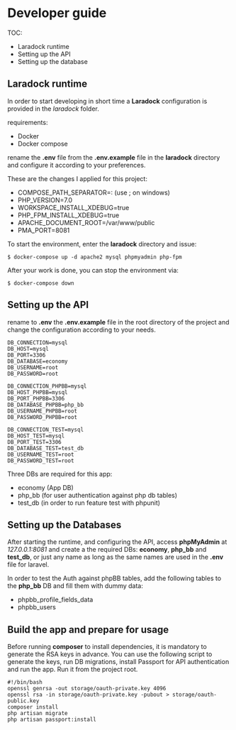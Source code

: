 # Developer guide

TOC:
- Laradock runtime
- Setting up the API
- Setting up the database

## Laradock runtime

In order to start developing in short time a **Laradock** configuration is provided in the *laradock* folder.

requirements:

- Docker
- Docker compose 

rename the **.env** file from the **.env.example** file in the **laradock** directory and configure it according to your preferences. 

These are the changes I applied for this project:

- COMPOSE_PATH_SEPARATOR=: (use ; on windows)
- PHP_VERSION=7.0
- WORKSPACE_INSTALL_XDEBUG=true
- PHP_FPM_INSTALL_XDEBUG=true
- APACHE_DOCUMENT_ROOT=/var/www/public	
- PMA_PORT=8081


To start the environment, enter the **laradock** directory and issue:

`$ docker-compose up -d apache2 mysql phpmyadmin php-fpm`

After your work is done, you can stop the environment via:

`$ docker-compose down`


## Setting up the API

rename to **.env** the **.env.example** file in the root directory of the project and change the configuration according to your needs.

```
DB_CONNECTION=mysql
DB_HOST=mysql
DB_PORT=3306
DB_DATABASE=economy
DB_USERNAME=root
DB_PASSWORD=root

DB_CONNECTION_PHPBB=mysql
DB_HOST_PHPBB=mysql
DB_PORT_PHPBB=3306
DB_DATABASE_PHPBB=php_bb
DB_USERNAME_PHPBB=root
DB_PASSWORD_PHPBB=root

DB_CONNECTION_TEST=mysql
DB_HOST_TEST=mysql
DB_PORT_TEST=3306
DB_DATABASE_TEST=test_db
DB_USERNAME_TEST=root
DB_PASSWORD_TEST=root
```

Three DBs are required for this app:
- economy (App DB)
- php_bb (for user authentication against php db tables)
- test_db (in order to run feature test with phpunit)


## Setting up the Databases

After starting the runtime, and configuring the API, access **phpMyAdmin** at *127.0.0.1:8081*
and create a the required DBs: **economy**, **php_bb** and **test_db**, or just any name as long as the same names are used in the **.env** file for laravel.

In order to test the Auth against phpBB tables, add the following tables to the **php_bb** DB and fill them with dummy data:
- phpbb_profile_fields_data
- phpbb_users

## Build the app and prepare for usage

Before running **composer** to install dependencies, it is mandatory to generate the RSA keys in advance. You can use the following script to generate the keys, run DB migrations, install Passport for API authentication and run the app. Run it from the project root.

```
#!/bin/bash
openssl genrsa -out storage/oauth-private.key 4096
openssl rsa -in storage/oauth-private.key -pubout > storage/oauth-public.key
composer install
php artisan migrate
php artisan passport:install
```